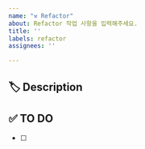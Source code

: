 ```yaml
---
name: "⚒ Refactor"
about: Refactor 작업 사항을 입력해주세요.
title: ''
labels: refactor
assignees: ''

---
```


## 🏷 Description
<!-- 리팩토링 할 부분 -->


## ✅ TO DO
<!-- 해야 할 일 -->
- [ ]

<!-- ## 💬 ETC -->
<!-- 기타 참고 사항 -->
